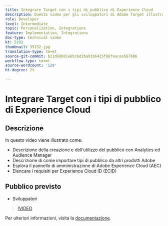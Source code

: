 ```yaml
---
title: Integrare Target con i tipi di pubblico di Experience Cloud
description: Questo video per gli sviluppatori di Adobe Target illustra la creazione di tipi di pubblico utilizzando Analytics ed Audience Manager. Gli sviluppatori che visualizzano questo video potranno importare i tipi di pubblico da altri prodotti Adobe, acquisire familiarità con il pannello di amministrazione Adobe Experience Cloud (AEC) e elencare i requisiti per l’ID Experience Cloud (ECID).
role: Developer
level: Intermediate
topic: Personalization, Integrations
feature: Implementation, Integrations
doc-type: technical video
kt: 5392
thumbnail: 35152.jpg
translation-type: tm+mt
source-git-commit: b21d69b01e6bc6d2ba93b6425f86feacee567b06
workflow-type: tm+mt
source-wordcount: '129'
ht-degree: 2%

---
```



# Integrare Target con i tipi di pubblico di Experience Cloud

## Descrizione

In questo video viene illustrato come:

* Descrizione della creazione e dell’utilizzo del pubblico con Analytics ed Audience Manager
* Descrizione di come importare tipi di pubblico da altri prodotti Adobe
* Esplora il pannello di amministrazione di Adobe Experience Cloud (AEC)
* Elencare i requisiti per Experience Cloud ID (ECID)

## Pubblico previsto

* Sviluppatori

>[!VIDEO](https://video.tv.adobe.com/v/35152/?quality=12)

Per ulteriori informazioni, visita la [documentazione](https://docs.adobe.com/content/help/en/target/using/integrate/mmp.html).
